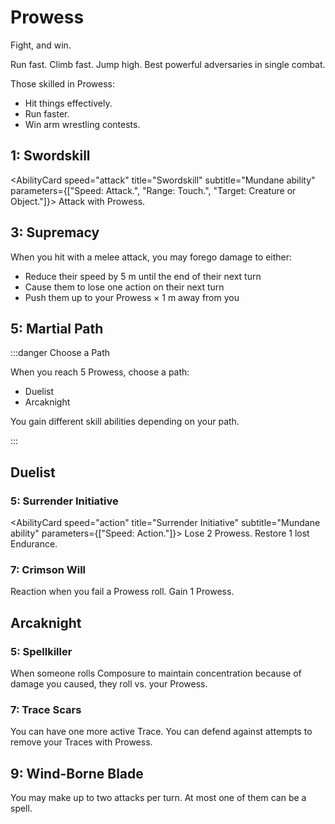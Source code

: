 # Prowess

Fight, and win.

Run fast. Climb fast. Jump high. Best powerful adversaries in single combat.

Those skilled in Prowess:

- Hit things effectively.
- Run faster.
- Win arm wrestling contests.

## 1: Swordskill

<AbilityCard
speed="attack"
title="Swordskill"
subtitle="Mundane ability"
parameters={["Speed: Attack.", "Range: Touch.", "Target: Creature or Object."]}>
Attack with Prowess.
</AbilityCard>

## 3: Supremacy

<AbilityCard
speed="enhancement"
title="Supremacy"
subtitle="Enhancement">
When you hit with a melee attack, you may forego damage to either:

<ul>
<li>Reduce their speed by 5 m until the end of their next turn</li>
<li>Cause them to lose one action on their next turn</li>
<li>Push them up to your Prowess × 1 m away from you</li>
</ul>
</AbilityCard>

## 5: Martial Path

:::danger Choose a Path

When you reach 5 Prowess, choose a path:

- Duelist
- Arcaknight

You gain different skill abilities depending on your path.

:::

## Duelist

### 5: Surrender Initiative

<AbilityCard
speed="action"
title="Surrender Initiative"
subtitle="Mundane ability"
parameters={["Speed: Action."]}>
Lose 2 Prowess. Restore 1 lost Endurance.
</AbilityCard>

### 7: Crimson Will

<AbilityCard
speed="reaction"
title="Crimson Will"
subtitle="Mundane ability">
Reaction when you fail a Prowess roll. Gain 1 Prowess.
</AbilityCard>

## Arcaknight

### 5: Spellkiller

<AbilityCard
speed="enhancement"
title="Spellkiller"
subtitle="Enhancement">
When someone rolls Composure to maintain concentration because of damage you caused, they roll vs. your Prowess.
</AbilityCard>

### 7: Trace Scars

<AbilityCard
speed="enhancement"
title="Trace Scars"
subtitle="Enhancement">
You can have one more active Trace. You can defend against attempts to remove your Traces with Prowess.
</AbilityCard>

## 9: Wind-Borne Blade

<AbilityCard
speed="enhancement"
title="Wind-Borne Blade"
subtitle="Enhancement">
You may make up to two attacks per turn. At most one of them can be a spell.
</AbilityCard>
